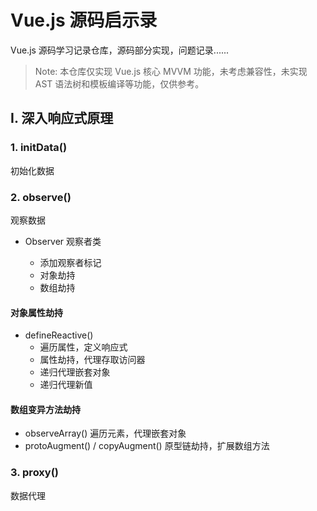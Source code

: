 # Vue.js 源码启示录

Vue.js 源码学习记录仓库，源码部分实现，问题记录......

> Note: 本仓库仅实现 Vue.js 核心 MVVM 功能，未考虑兼容性，未实现 AST 语法树和模板编译等功能，仅供参考。

## I. 深入响应式原理

### 1. initData()

初始化数据

### 2. observe()

观察数据

- Observer 观察者类

  - 添加观察者标记
  - 对象劫持
  - 数组劫持

#### 对象属性劫持

- defineReactive()
  - 遍历属性，定义响应式
  - 属性劫持，代理存取访问器
  - 递归代理嵌套对象
  - 递归代理新值

#### 数组变异方法劫持

- observeArray()
  遍历元素，代理嵌套对象
- protoAugment() / copyAugment()
  原型链劫持，扩展数组方法

### 3. proxy()

数据代理
